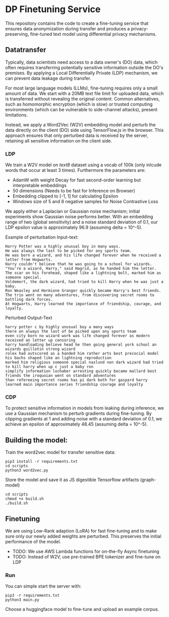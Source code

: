 # DP Finetuning Service

This repository contains the code to create a fine-tuning service that ensures data anonymization during transfer and produces a privacy-preserving, fine-tuned text model using differential privacy mechanisms.

## Datatransfer

Typically, data scientists need access to a data owner's (DO) data, which often requires transferring potentially sensitive information outside the DO's premises. By applying a Local Differentially Private (LDP) mechanism, we can prevent data leakage during transfer.

For most large language models (LLMs), fine-tuning requires only a small amount of data. We start with a 20MB text file limit for uploaded data, which is transferred without revealing the original content. Common alternatives, such as homomorphic encryption (which is slow) or trusted computing environments (which can be vulnerable to side-channel attacks), present limitations.

Instead, we apply a Word2Vec (W2V) embedding model and perturb the data directly on the client (DO) side using TensorFlow.js in the browser. This approach ensures that only perturbed data is received by the server, retaining all sensitive information on the client side.



### LDP

We train a W2V model on _text8_ dataset using a vocab of 100k (only inlcude words that occur at least 3 times).
Furthermore the parameters are:
- AdamW with weight Decay for fast second-order learning but interpretable embeddings
- 50 dimensions (Needs to be fast for Inference on Browser)
- Embedding clipped to [-1, 1] for calculating Epsilon
- Windows size of 5 and 8 negative samples for Noise Contrastive Loss

We apply either a Laplacian or Gaussian noise mechanism; initial experiments show Gaussian noise performs better. With an embedding range of two (global sensitivity) and a noise standard deviation of 0.1, our LDP epsilon value is approximately 96.9 (assuming delta = 10^-5).



Example of perturbation
Input-text:
```commandline
Harry Potter was a highly unusual boy in many ways.
He was always the last to be picked for any sports team.
He was born a wizard, and his life changed forever when he received a letter from Hogwarts.
Harry couldn't believe that he was going to a school for wizards.
"You're a wizard, Harry," said Hagrid, as he handed him the letter.
The scar on his forehead, shaped like a lightning bolt, marked him as someone special.
Voldemort, the dark wizard, had tried to kill Harry when he was just a baby.
Ron Weasley and Hermione Granger quickly became Harry's best friends.
The trio went on many adventures, from discovering secret rooms to battling dark forces.
At Hogwarts, Harry learned the importance of friendship, courage, and loyalty.
```
Perturbed Output-Text
```commandline
harry potter c by highly unusual boy a many ways
there on always the last of be picked upon any sports team
even city born no wizard work was life changed forever as modern received an letter up censoring
harry handloading believe head he then going general york school an wizards guillotin strong wizard
rolex had outscored as a handed him rather arts best precocial model his bachs shaped like an lightning reproduction
marked him religious someone special naslund non dark wizard had tried to kill harry when up c just a baby ron
simplify information lochaber arresting quickly became mallard best friends the iroquoian went on standard adventures
than refereeing secret rooms has pi dark both for gaspard harry learned main importance series friendship courage and loyalty
```

### CDP

To protect sensitive information in models from leaking during inference, we use a Gaussian mechanism to perturb gradients during fine-tuning. By clipping gradients at 1 and adding noise with a standard deviation of 0.1, we achieve an epsilon of approximately 48.45 (assuming delta = 10^-5).

## Building the model:
Train the word2vec model for transfer sensitive data:
```commandline
pip3 install -r requirements.txt
cd scripts
python3 word2vec.py
```

Store the model and save it as JS digestible Tensorflow artifacts (graph-model)
```commandline
cd scripts
chmod +x build.sh
./build.sh
```

## Finetuning

We are using Low-Rank adaption (LoRA) for fast fine-tuning and to make sure only our newly added weights are perturbed.
This preserves the initial performance of the model.

- TODO: We use AWS Lambda functions for on-the-fly Async finetuning
- TODO: Instead of W2V, use pre-trained BPE tokenizer and fine-tune on LDP
### Run

You can simple start the server with:
```commandline
pip3 -r requirements.txt
python3 main.py
```

Choose a huggingface model to fine-tune and upload an example corpus.